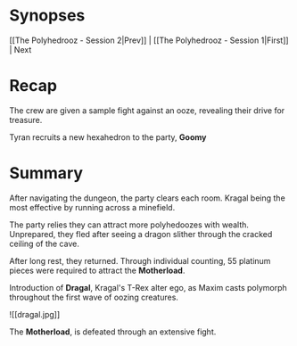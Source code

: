 # Synopses

[[The Polyhedrooz - Session 2|Prev]] | [[The Polyhedrooz - Session 1|First]] | Next

# Recap
The crew are given a sample fight against an ooze, revealing their drive for treasure.

Tyran recruits a new hexahedron to the party, **Goomy**

# Summary
After navigating the dungeon, the party clears each room. Kragal being the most effective by running across a minefield.

The party relies they can attract more polyhedoozes with wealth. Unprepared, they fled after seeing a dragon slither through the cracked ceiling of the cave.

After long rest, they returned. Through individual counting, 55 platinum pieces were required to attract the **Motherload**.

Introduction of **Dragal**, Kragal's T-Rex alter ego, as Maxim casts polymorph throughout the first wave of oozing creatures.

![[dragal.jpg]]

The **Motherload**, is defeated through an extensive fight.

